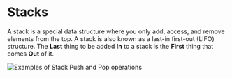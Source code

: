 # Stacks

A stack is a special data structure where you only add, access, and remove elements from the top.  A stack is also known as a last-in first-out (LIFO) structure. The **Last** thing to be added **In** to a stack is the **First** thing that comes **Out** of it.

![Examples of Stack Push and Pop operations](https://upload.wikimedia.org/wikipedia/commons/b/b4/Lifo_stack.png)